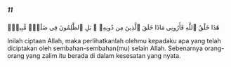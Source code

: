 ##### 11

<span class="ayah">هَٰذَا خَلْقُ ٱللَّهِ فَأَرُونِى مَاذَا خَلَقَ ٱلَّذِينَ مِن دُونِهِۦ ۚ بَلِ ٱلظَّٰلِمُونَ فِى ضَلَٰلٍۢ مُّبِينٍۢ</span>

<span class="ayah_translation">Inilah ciptaan Allah, maka perlihatkanlah olehmu kepadaku apa yang telah diciptakan oleh sembahan-sembahan(mu) selain Allah. Sebenarnya orang-orang yang zalim itu berada di dalam kesesatan yang nyata.</span>
